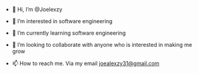 - 👋 Hi, I’m @Joelexzy
- 👀 I’m interested in software engineering 
- 🌱 I’m currently learning software engineering 
- 💞️ I’m looking to collaborate with anyone who is interested in making me grow

- 📫 How to reach me. Via my email joealexzy31@gmail.com

<!---
Joelexzy/Joelexzy is a ✨ special ✨ repository because its `README.md` (this file) appears on your GitHub profile.
You can click the Preview link to take a look at your changes.
--->
